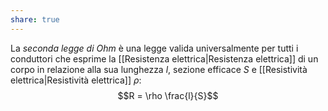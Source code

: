 ```yaml
---
share: true
---
```

La *seconda legge di Ohm* è una legge valida universalmente per tutti i conduttori che esprime la [[Resistenza elettrica|Resistenza elettrica]] di un corpo in relazione alla sua lunghezza $l$, sezione efficace $S$ e [[Resistività elettrica|Resistività elettrica]] $\rho$:
$$R = \rho \frac{l}{S}$$